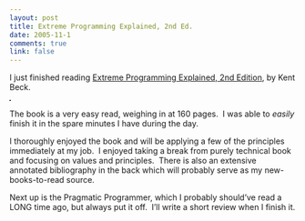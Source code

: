 ```yaml
--- 
layout: post
title: Extreme Programming Explained, 2nd Ed.
date: 2005-11-1
comments: true
link: false
---
```

<p>I just finished reading <a href="http://www.amazon.com/exec/obidos/tg/detail/-/0321278658/qid=1130892388/sr=8-1/ref=pd_bbs_1/102-2101494-1635314?v=glance&amp;s=books&amp;n=507846" target="_blank">Extreme Programming Explained, 2nd Edition</a>, by Kent Beck.</p><p><img alt="" src="http://images.amazon.com/images/P/0321278658.01._BO2,204,203,200_PIlitb-dp-500-arrow,TopRight,32,-59_AA240_SH20_SCLZZZZZZZ_.jpg" border="1" /></p><p>The book is a very easy read, weighing in at 160 pages.&nbsp; I was able to <em>easily</em> finish it in the spare minutes I have during the day.</p><p>I thoroughly enjoyed the book and will be applying a few of the principles immediately at my job.&nbsp; I enjoyed taking a break from purely technical book and focusing on values and principles.&nbsp; There is also an extensive annotated bibliography in the back which will probably serve as my new-books-to-read source.</p><p>Next up is the Pragmatic Programmer, which I probably should&rsquo;ve read a LONG time ago, but always put it off.&nbsp; I&rsquo;ll write a short review when I finish it.</p>
